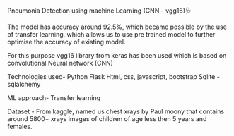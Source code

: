 Pneumonia Detection using machine Learning (CNN - vgg16)🩺

The model has accuracy around 92.5%, which became possible by the use of transfer learning, which allows us to use pre trained model to further optimise the accuracy of existing model.

For this purpose vgg16 library from keras has been used which is based on convolutional Neural network (CNN)

Technologies used-
Python
Flask
Html, css, javascript, bootstrap
Sqlite - sqlalchemy

ML approach-
Transfer learning

Dataset - 
From kaggle, named us chest xrays by Paul moony
that contains around 5800+ xrays images of children of age less then 5 years and females.
